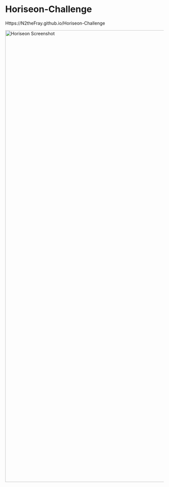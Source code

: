 # Horiseon-Challenge

Https://N2theFray.github.io/Horiseon-Challenge

<img width="1440" alt="Horiseon Screenshot" src="https://user-images.githubusercontent.com/78673754/108622651-455ca200-744b-11eb-94ad-308a8f0df9e8.png">

